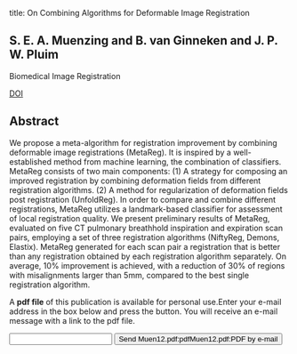 title: On Combining Algorithms for Deformable Image Registration

## S. E. A. Muenzing and B. van Ginneken and J. P. W. Pluim
Biomedical Image Registration

<a href="https://doi.org/10.1007/978-3-642-31340-0_27">DOI</a>

## Abstract
We propose a meta-algorithm for registration improvement by combining deformable image registrations (MetaReg). It is inspired by a well-established method from machine learning, the combination of classifiers. MetaReg consists of two main components: (1) A strategy for composing an improved registration by combining deformation fields from different registration algorithms. (2) A method for regularization of deformation fields post registration (UnfoldReg). In order to compare and combine different registrations, MetaReg utilizes a landmark-based classifier for assessment of local registration quality. We present preliminary results of MetaReg, evaluated on five CT pulmonary breathhold inspiration and expiration scan pairs, employing a set of three registration algorithms (NiftyReg, Demons, Elastix). MetaReg generated for each scan pair a registration that is better than any registration obtained by each registration algorithm separately. On average, 10% improvement is achieved, with a reduction of 30% of regions with misalignments larger than 5mm, compared to the best single registration algorithm.

A <b>pdf file</b> of this publication is available for personal use.Enter your e-mail address in the box below and press the button. You will receive an e-mail message with a link to the pdf file.
<form action="sender.php">  <input type="text" name="email">  <input type="submit" value="Send Muen12.pdf:pdfMuen12.pdf:PDF by e-mail"></form>